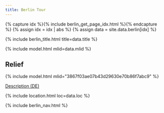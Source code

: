 ```yaml
---
title: Berlin Tour
---
```


{% capture idx %}{% include berlin_get_page_idx.html %}{% endcapture %}
{% assign idx = idx | abs %}
{% assign data = site.data.berlin[idx] %}

{% include berlin_title.html title=data.title %}

{% include model.html mlid=data.mlid %}

## Relief

{% include model.html mlid="3867f03ae07b43d29630e70b86f7abc9" %}

[Description (DE)](https://bildhauerei-in-berlin.de/bildwerk/denkmal-fuer-die-deutschen-interbrigadisten/)

{% include location.html loc=data.loc %}

{% include berlin_nav.html %}
